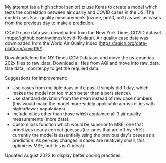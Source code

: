 My attempt (as a high school senior) to use Keras to create a model which tests the correlation between air quality and COVID cases in the US. The model uses 3 air quality measurements (ozone, pm10, no2) as well as cases from the previous day to make a prediction.

COVID case data was downloaded from the New York Times COVID dataset
(https://github.com/nytimes/covid-19-data).
Air quality case data was downloaded from the World Air Quality Index
(https://aqicn.org/data-platform/covid19/).

Download/clone the NY Times COVID dataset and move the us-counties-202x files to raw_data.
Download all files from AQI and move into raw_data.
Use data_importer.py to get the required data.

Suggestions for improvement:
- Use cases from multiple days in the past (I simply did 1 day, which makes the model not too much better than a persistence).
- Use standard deviation from the mean instead of raw case numbers (this would make the model more widely applicable across cities with higher/lower populations).
- Include cities other than those which contained all 3 air quailty measurements (more data).
- Custom loss function which would be superior to MSE; one that prioritizes nearly correct guesses (i.e. ones that are off by <5%;
currently the model is essentially using the previous day's cases as a prediction. As per-day changes in cases are relatively small, this optimizes MSE, but this isn't ideal.).

Updated August 2022 to display better coding practices.
